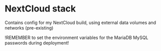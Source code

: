 # NextCloud stack
Contains config for my NextCloud build, using external data volumes and networks (pre-existing)

!REMEMBER to set the environment variables for the MariaDB MySQL passwords during deployment!
